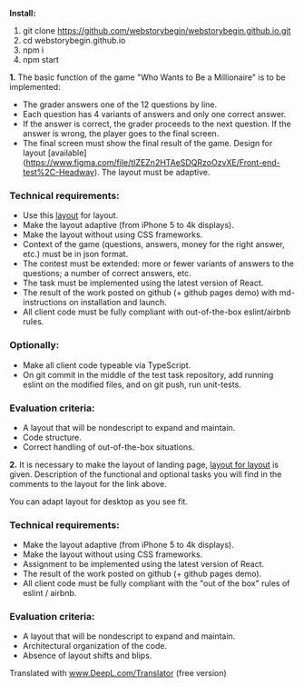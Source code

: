 **Install:**
  1. git clone https://github.com/webstorybegin/webstorybegin.github.io.git
  2. cd webstorybegin.github.io
  3. npm i
  4. npm start


**1.**
The basic function of the game "Who Wants to Be a Millionaire" is to be implemented: 

- The grader answers one of the 12 questions by line.
- Each question has 4 variants of answers and only one correct answer.
- If the answer is correct, the grader proceeds to the next question. If the answer is wrong, the player goes to the final screen.
- The final screen must show the final result of the game. Design for layout [available] (https://www.figma.com/file/tIZEZn2HTAeSDQRzoOzvXE/Front-end-test%2C-Headway). The layout must be adaptive.

### Technical requirements:

- Use this [layout](https://www.figma.com/file/tIZEZn2HTAeSDQRzoOzvXE/Front-end-test%2C-Headway) for layout.
- Make the layout adaptive (from iPhone 5 to 4k displays).
- Make the layout without using CSS frameworks.
- Context of the game (questions, answers, money for the right answer, etc.) must be in json format.
- The contest must be extended: more or fewer variants of answers to the questions; a number of correct answers, etc.
- The task must be implemented using the latest version of React.
- The result of the work posted on github (+ github pages demo) with md-instructions on installation and launch.
- All client code must be fully compliant with out-of-the-box eslint/airbnb rules.

### Optionally:

- Make all client code typeable via TypeScript.
- On git commit in the middle of the test task repository, add running eslint on the modified files, and on git push, run unit-tests.

### Evaluation criteria:

- A layout that will be nondescript to expand and maintain.
- Code structure.
- Correct handling of out-of-the-box situations.

**2.**
It is necessary to make the layout of landing page, [layout for layout](https://www.figma.com/file/jU4uEiOYLAlSnGJWYhPDIL/Headway-Front-End-Test-Task?node-id=0%3A1) is given. Description of the functional and optional tasks you will find in the comments to the layout for the link above.

You can adapt layout for desktop as you see fit.

### Technical requirements:

- Make the layout adaptive (from iPhone 5 to 4k displays).
- Make the layout without using CSS frameworks.
- Assignment to be implemented using the latest version of React.
- The result of the work posted on github (+ github pages demo).
- All client code must be fully compliant with the "out of the box" rules of eslint / airbnb.

### Evaluation criteria:

- A layout that will be nondescript to expand and maintain.
- Architectural organization of the code.
- Absence of layout shifts and blips.

Translated with www.DeepL.com/Translator (free version)
